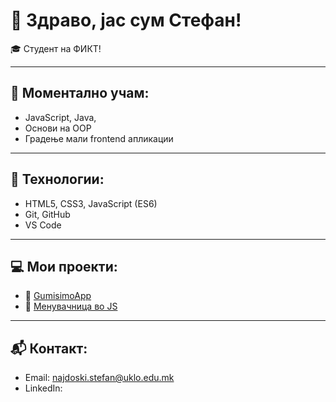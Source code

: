 # 👋 Здраво, јас сум Стефан!

🎓 Студент на ФИКТ!

---

## 🧠 Моментално учам:
- JavaScript, Java,
- Основи на OOP
- Градење мали frontend апликации

---

## 🔧 Технологии:
- HTML5, CSS3, JavaScript (ES6)
- Git, GitHub
- VS Code

---

## 💻 Мои проекти:

- 🔹 [GumisimoApp]([https://github.com/ime/todo-app](https://gumisimo.weebly.com/))
- 🔹 [Менувачница во JS]([https://github.com/ime/calculator-js](https://github.com/StefanNajdoski1/crypto-excange))

---

## 📬 Контакт:
- Email: najdoski.stefan@uklo.edu.mk
- LinkedIn: [](https://www.linkedin.com/in/stefan-najdoski-7a055a2b4/)

